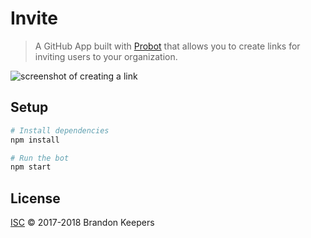 # Invite

> A GitHub App built with [Probot](https://github.com/probot/probot) that allows you to create links for inviting users to your organization.

![screenshot of creating a link](https://user-images.githubusercontent.com/173/44678009-54427500-aa05-11e8-82d8-eb024b9970dc.png)

## Setup

```sh
# Install dependencies
npm install

# Run the bot
npm start
```

## License

[ISC](LICENSE) © 2017-2018 Brandon Keepers
